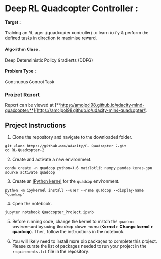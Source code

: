 # Deep RL Quadcopter Controller :



#### Target :
Training an RL agent(quadcopter controller) to learn to fly & perform the defined tasks in direction to maximise reward.

#### Algorithm Class :
Deep Deterministic Policy Gradients (DDPG)

#### Problem  Type :
Continuous Control Task


### Project Report

Report can be viewed at [**https://amolpol98.github.io/udacity-mlnd-quadcopter/**](https://amolpol98.github.io/udacity-mlnd-quadcopter/).


## Project Instructions

1. Clone the repository and navigate to the downloaded folder.

```
git clone https://github.com/udacity/RL-Quadcopter-2.git
cd RL-Quadcopter-2
```

2. Create and activate a new environment.

```
conda create -n quadcop python=3.6 matplotlib numpy pandas keras-gpu
source activate quadcop
```

3. Create an [IPython kernel](http://ipython.readthedocs.io/en/stable/install/kernel_install.html) for the `quadcop` environment. 
```
python -m ipykernel install --user --name quadcop --display-name "quadcop"
```

4. Open the notebook.
```
jupyter notebook Quadcopter_Project.ipynb
```

5. Before running code, change the kernel to match the `quadcop` environment by using the drop-down menu (**Kernel > Change kernel > quadcop**). Then, follow the instructions in the notebook.

6. You will likely need to install more pip packages to complete this project.  Please curate the list of packages needed to run your project in the `requirements.txt` file in the repository.
